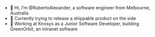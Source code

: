 - 👋 Hi, I’m @RubertoAlexander, a software engineer from Melbourne, Australia
- 👀 Currently trying to release a shippable product on the side
- 🌱 Working at Knosys as a Junior Software Developer, building GreenOrbit, an intranet software

<!---
RubertoAlexander/RubertoAlexander is a ✨ special ✨ repository because its `README.md` (this file) appears on your GitHub profile.
You can click the Preview link to take a look at your changes.
--->

